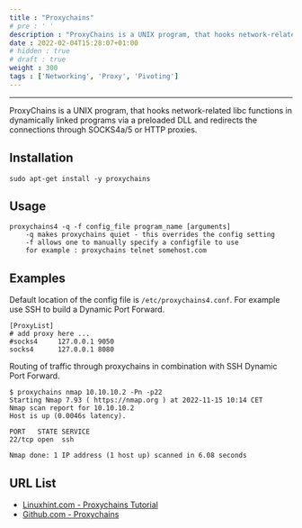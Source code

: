 ```yaml
---
title : "Proxychains"
# pre : ' '
description : "ProxyChains is a UNIX program, that hooks network-related libc functions in dynamically linked programs via a preloaded DLL and redirects the connections through SOCKS4a/5 or HTTP proxies."
date : 2022-02-04T15:28:07+01:00
# hidden : true
# draft : true
weight : 300
tags : ['Networking', 'Proxy', 'Pivoting']
---
```


---

ProxyChains is a UNIX program, that hooks network-related libc functions in dynamically linked programs via a preloaded DLL and redirects the connections through SOCKS4a/5 or HTTP proxies.

## Installation

```plain
sudo apt-get install -y proxychains
```

## Usage

```plain
proxychains4 -q -f config_file program_name [arguments]
    -q makes proxychains quiet - this overrides the config setting
    -f allows one to manually specify a configfile to use
    for example : proxychains telnet somehost.com
```

## Examples

Default location of the config file is `/etc/proxychains4.conf`. For example use  SSH to build a Dynamic Port Forward.

```plain
[ProxyList]
# add proxy here ...
#socks4     127.0.0.1 9050
socks4      127.0.0.1 8080
```

Routing of traffic through proxychains in combination with SSH Dynamic Port Forward.

```plain
$ proxychains nmap 10.10.10.2 -Pn -p22
Starting Nmap 7.93 ( https://nmap.org ) at 2022-11-15 10:14 CET
Nmap scan report for 10.10.10.2
Host is up (0.0046s latency).

PORT   STATE SERVICE
22/tcp open  ssh

Nmap done: 1 IP address (1 host up) scanned in 6.08 seconds
```

## URL List

- [Linuxhint.com - Proxychains Tutorial](https://linuxhint.com/proxychains-tutorial/)
- [Github.com - Proxychains](https://github.com/haad/proxychains)
